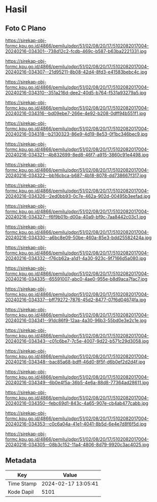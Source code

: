 # Hasil

## Foto C Plano

https://sirekap-obj-formc.kpu.go.id/4866/pemilu/pdpr/51/02/08/20/17/5102082017004-20240216-034301--738d12c2-fcdb-469c-b587-b63ba2221331.jpg

https://sirekap-obj-formc.kpu.go.id/4866/pemilu/pdpr/51/02/08/20/17/5102082017004-20240216-034307--21d95211-8b08-42d4-8fd3-e41583bebc4c.jpg

https://sirekap-obj-formc.kpu.go.id/4866/pemilu/pdpr/51/02/08/20/17/5102082017004-20240216-034310--351a216d-dee2-40d5-b764-f531a93279a5.jpg

https://sirekap-obj-formc.kpu.go.id/4866/pemilu/pdpr/51/02/08/20/17/5102082017004-20240216-034316--bd09ebe7-266e-4e92-b208-0dff94b551f1.jpg

https://sirekap-obj-formc.kpu.go.id/4866/pemilu/pdpr/51/02/08/20/17/5102082017004-20240216-034318--b2130323-86e9-4d19-8e53-0f1bc346bec9.jpg

https://sirekap-obj-formc.kpu.go.id/4866/pemilu/pdpr/51/02/08/20/17/5102082017004-20240216-034321--4b832699-8ed8-46f7-a915-3860c91e4498.jpg

https://sirekap-obj-formc.kpu.go.id/4866/pemilu/pdpr/51/02/08/20/17/5102082017004-20240216-034322--bb16cbca-b687-4b18-8078-dd738667f317.jpg

https://sirekap-obj-formc.kpu.go.id/4866/pemilu/pdpr/51/02/08/20/17/5102082017004-20240216-034326--2ed0bb93-0c7e-462a-902d-00495b3eefad.jpg

https://sirekap-obj-formc.kpu.go.id/4866/pemilu/pdpr/51/02/08/20/17/5102082017004-20240216-034327--f6f9b01b-d00a-40a9-bf9c-7aa8442c03c1.jpg

https://sirekap-obj-formc.kpu.go.id/4866/pemilu/pdpr/51/02/08/20/17/5102082017004-20240216-034330--a6bc8e09-50be-460a-85e3-bdd25582424a.jpg

https://sirekap-obj-formc.kpu.go.id/4866/pemilu/pdpr/51/02/08/20/17/5102082017004-20240216-034332--f76cb62a-a1d1-4a30-923c-9f7166d5a080.jpg

https://sirekap-obj-formc.kpu.go.id/4866/pemilu/pdpr/51/02/08/20/17/5102082017004-20240216-034335--65591007-abc0-4ae0-955e-b8d9aca7fac7.jpg

https://sirekap-obj-formc.kpu.go.id/4866/pemilu/pdpr/51/02/08/20/17/5102082017004-20240216-034337--bff79272-7876-45d2-8477-07f6d04674fa.jpg

https://sirekap-obj-formc.kpu.go.id/4866/pemilu/pdpr/51/02/08/20/17/5102082017004-20240216-034341--91dc86f9-12aa-4a30-96b3-55bd0e3e2c1e.jpg

https://sirekap-obj-formc.kpu.go.id/4866/pemilu/pdpr/51/02/08/20/17/5102082017004-20240216-034343--c01c6be7-7c5e-4007-9d22-b571c29d3058.jpg

https://sirekap-obj-formc.kpu.go.id/4866/pemilu/pdpr/51/02/08/20/17/5102082017004-20240216-034348--bac85a68-bdff-46d0-8f5f-d6b0ef2d2d4f.jpg

https://sirekap-obj-formc.kpu.go.id/4866/pemilu/pdpr/51/02/08/20/17/5102082017004-20240216-034349--6b0e4f5a-36b5-4e6a-88d8-77364ad28611.jpg

https://sirekap-obj-formc.kpu.go.id/4866/pemilu/pdpr/51/02/08/20/17/5102082017004-20240216-034350--febc69d1-843c-4a65-907e-cb4ab477cabb.jpg

https://sirekap-obj-formc.kpu.go.id/4866/pemilu/pdpr/51/02/08/20/17/5102082017004-20240216-034353--c0c6a04a-41e1-4041-8b5d-6e4e7d8f6f5d.jpg

https://sirekap-obj-formc.kpu.go.id/4866/pemilu/pdpr/51/02/08/20/17/5102082017004-20240216-034305--08b3c152-11a4-4806-8d79-9920c3ac4025.jpg


## Metadata

| Key        | Value               |
| ---------- | ------------------- |
| Time Stamp | 2024-02-17 13:05:41 |
| Kode Dapil | 5101                |



